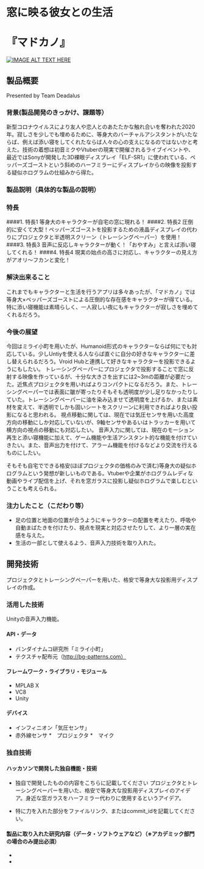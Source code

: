 # 窓に映る彼女との生活
# 『マドカノ』

[![IMAGE ALT TEXT HERE](https://jphacks.com/wp-content/uploads/2020/09/JPHACKS2020_ogp.jpg)](https://www.youtube.com/watch?v=G5rULR53uMk)

## 製品概要
Presented by Team Deadalus
### 背景(製品開発のきっかけ、課題等）
新型コロナウイルスにより友人や恋人とのあたたかな触れ合いを奪われた2020年。寂しさを少しでも埋めるために、等身大のバーチャルアシスタントがいたならば、例えば添い寝をしてくれたならば人々の心の支えになるのではないかと考えた。技術の着想は初音ミクやVtuberの現実で開催されるライブイベントや、最近ではSonyが開発した3D裸眼ディスプレイ「ELF-SR1」に使われている、ペッパーズゴーストという斜めのハーフミラーにディスプレイからの映像を投影する疑似ホログラムの仕組みから得た。

### 製品説明（具体的な製品の説明）
### 特長
####1. 特長1
等身大のキャラクターが自宅の窓に現れる！
####2. 特長2
圧倒的に安くて大型！ペッパーズゴーストを投影するための液晶ディスプレイの代わりにプロジェクタと半透明スクリーン（トレーシングペーパー）を使用！
####3. 特長3
音声に反応しキャラクターが動く！「おやすみ」と言えば添い寝してくれる！
####4. 特長4
現実の始点の高さに対応し、キャラクターの見え方がアオリ～フカンと変化！

### 解決出来ること
これまでもキャラクターと生活を行うアプリは多々あったが、「マドカノ」では等身大×ペッパーズゴーストによる圧倒的な存在感をキャラクターが得ている。特に添い寝機能は素晴らしく、一人寂しい夜にもキャラクターが寂しさを埋めてくれるだろう。

### 今後の展望
今回はミライ小町を用いたが、Humanoid形式のキャラクターならば何にでも対応している。少しUntiyを使える人ならば直ぐに自分の好きなキャラクターに差し替えられるだろう。Vroid Hubと連携して好きなキャラクターを投影できるようにもしたい。
トレーシングペーパーにプロジェクタで投影することで窓に反射する映像を作っているが、十分な大きさを出すには2~3mの距離が必要だった。近焦点プロジェクタを用いればよりコンパクトになるだろう。また、トレーシングペーパーでは表面に皺が寄ったりそもそも透明度が少し足りなかったりしていた。トレーシングペーパーに油を染み込ませて透明度を上げるか、または素材を変えて、半透明でしかも固いシートをスクリーンに利用できればより良い投影になると思われる。
視点移動に関しては、現在では気圧センサを用いた高度方向の移動にしか対応していないが、9軸センサやあるいはトラッカーを用いて横方向の視点の移動にも対応したい。
音声入力に関しては、現在のモーション再生と添い寝機能に加えて、ゲーム機能や生活アシスタント的な機能を付けていきたい。また、音声出力を付けて、アラーム機能を付けるなどより交流を行えるものにしたい。

そもそも自宅でできる格安(ほぼプロジェクタの価格のみで済む)等身大の疑似ホログラムという発想が新しいものである。Vtuberや企業がホログラムレディな動画やライブ配信を上げ、それを窓ガラスに投影し疑似ホログラムで楽しむということも考えられる。

### 注力したこと（こだわり等）
* 足の位置と地面の位置が合うようにキャラクターの配置を考えたり、呼吸や自動まばたきを付けたり、視点を現実と対応させたりして、より一層の実在感を与えた。
* 生活の一部として使えるよう、音声入力技術を取り入れた。

## 開発技術
プロジェクタとトレーシングペーパーを用いた、格安で等身大な投影用ディスプレイの作成。
### 活用した技術
Unityの音声入力機能。
#### API・データ
* バンダイナムコ研究所「ミライ小町」
* テクスチャ配布元（http://bg-patterns.com）

#### フレームワーク・ライブラリ・モジュール
* MPLAB X
* VC8
* Unity

#### デバイス
* インフィニオン「気圧センサ」
* 赤外線センサ
*　プロジェクタ
*　マイク

### 独自技術
#### ハッカソンで開発した独自機能・技術
* 独自で開発したものの内容をこちらに記載してください
プロジェクタとトレーシングペーパーを用いた、格安で等身大な投影用ディスプレイのアイデア。身近な窓ガラスをハーフミラー代わりに使用するというアイデア。

* 特に力を入れた部分をファイルリンク、またはcommit_idを記載してください。


#### 製品に取り入れた研究内容（データ・ソフトウェアなど）（※アカデミック部門の場合のみ提出必須）
* 
* 
